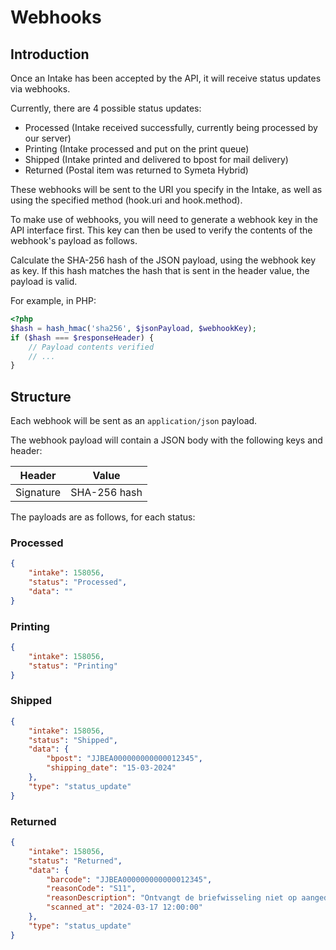 # Webhooks
## Introduction
Once an Intake has been accepted by the API, it will receive status updates via webhooks.

Currently, there are 4 possible status updates:

 * Processed (Intake received successfully, currently being processed by our server)
 * Printing (Intake processed and put on the print queue)
 * Shipped (Intake printed and delivered to bpost for mail delivery)
 * Returned (Postal item was returned to Symeta Hybrid)

These webhooks will be sent to the URI you specify in the Intake, as well as using the specified method (hook.uri and hook.method).

To make use of webhooks, you will need to generate a webhook key in the API interface first.
This key can then be used to verify the contents of the webhook's payload as follows.

Calculate the SHA-256 hash of the JSON payload, using the webhook key as key. If this hash matches the hash that is sent in the header value, the payload is valid.

For example, in PHP:
``` php
<?php
$hash = hash_hmac('sha256', $jsonPayload, $webhookKey);
if ($hash === $responseHeader) {
    // Payload contents verified
    // ...
}
```

## Structure
Each webhook will be sent as an `application/json` payload.

The webhook payload will contain a JSON body with the following keys and header:

| Header    | Value        |
|-----------|--------------|
| Signature | SHA-256 hash |

The payloads are as follows, for each status:

### Processed
``` json
{
    "intake": 158056,
    "status": "Processed",
    "data": ""
}
```

### Printing
``` json
{
    "intake": 158056,
    "status": "Printing"
}
```

### Shipped
``` json
{
    "intake": 158056,
    "status": "Shipped",
    "data": {
        "bpost": "JJBEA000000000000012345", 
        "shipping_date": "15-03-2024"
    },
    "type": "status_update"
}
```

### Returned
``` json
{
    "intake": 158056,
    "status": "Returned",
    "data": {
        "barcode": "JJBEA000000000000012345",
        "reasonCode": "S11",
        "reasonDescription": "Ontvangt de briefwisseling niet op aangeduid adres",
        "scanned_at": "2024-03-17 12:00:00"
    },
    "type": "status_update"
}
```